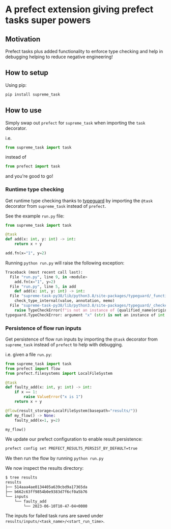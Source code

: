 # A prefect extension giving prefect tasks super powers

## Motivation

Prefect tasks plus added functionality to enforce type checking and help in debugging helping to reduce negative engineering!

## How to setup

Using pip:

```bash
pip install supreme_task
```

## How to use

Simply swap out `prefect` for `supreme_task` when importing the `task` decorator.

i.e.

```python
from supreme_task import task
```

instead of

```python
from prefect import task
```

and you're good to go!

### Runtime type checking

Get runtime type checking thanks to [typeguard](http) by importing the `@task` decorator from `supreme_task` instead of `prefect`.

See the example `run.py` file:

```python run.py
from supreme_task import task

@task
def add(x: int, y: int) -> int:
    return x + y

add.fn(x="1", y=2)
```

Running `python run.py` will raise the following exception:

```python
Traceback (most recent call last):
  File "run.py", line 9, in <module>
    add.fn(x="1", y=2)
  File "run.py", line 5, in add
    def add(x: int, y: int) -> int:
  File "supreme-task-py38/lib/python3.8/site-packages/typeguard/_functions.py", line 135, in check_argument_types
    check_type_internal(value, annotation, memo)
  File "supreme-task-py38/lib/python3.8/site-packages/typeguard/_checkers.py", line 761, in check_type_internal
    raise TypeCheckError(f"is not an instance of {qualified_name(origin_type)}")
typeguard.TypeCheckError: argument "x" (str) is not an instance of int
```

### Persistence of flow run inputs

Get persistence of flow run inputs by importing the `@task` decorator from `supreme_task` instead of `prefect` to help with debugging.

i.e. given a file `run.py`:

```python run.py
from supreme_task import task
from prefect import flow
from prefect.filesystems import LocalFileSystem

@task
def faulty_add(x: int, y: int) -> int:
    if x == 1:
        raise ValueError("x is 1")
    return x + y

@flow(result_storage=LocalFileSystem(basepath="results/"))
def my_flow() -> None:
    faulty_add(x=1, y=2)

my_flow()
```

We update our prefect configuration to enable result persistence:

```bash
prefect config set PREFECT_RESULTS_PERSIST_BY_DEFAULT=true
```

We then run the flow by running `python run.py`

We now inspect the results directory:

```bash
$ tree results
results
├── 514aaa4ae0134405a639cbd9a17365da
├── b662c63ff9854b0e9383d7f6cf0a5b76
└── inputs
    └── faulty_add
        └── 2023-06-10T10-47-04+0000
```

The inputs for failed task runs are saved under `results/inputs/<task_name>/<start_run_time>`.
